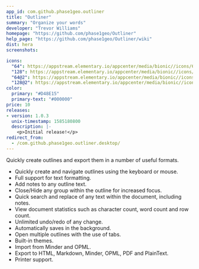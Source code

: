 ```yaml
---
app_id: com.github.phase1geo.outliner
title: "Outliner"
summary: "Organize your words"
developer: "Trevor Williams"
homepage: "https://github.com/phase1geo/Outliner"
help_page: "https://github.com/phase1geo/Outliner/wiki"
dist: hera
screenshots:

icons:
  "64": https://appstream.elementary.io/appcenter/media/bionic//icons/64x64/com.github.phase1geo.outliner_com.github.phase1geo.outliner.png
  "128": https://appstream.elementary.io/appcenter/media/bionic//icons/128x128/com.github.phase1geo.outliner_com.github.phase1geo.outliner.png
  "64@2": https://appstream.elementary.io/appcenter/media/bionic//icons/64x64@2/com.github.phase1geo.outliner_com.github.phase1geo.outliner.png
  "128@2": https://appstream.elementary.io/appcenter/media/bionic//icons/128x128@2/com.github.phase1geo.outliner_com.github.phase1geo.outliner.png
color:
  primary: "#D48E15"
  primary-text: "#000000"
price: 10
releases:
- version: 1.0.3
  unix-timestamp: 1585180800
  description: |-
    <p>Initial release!</p>
redirect_from:
  - /com.github.phase1geo.outliner.desktop/
---
```


<p>Quickly create outlines and export them in a number of useful formats.</p>
<ul>
  <li>Quickly create and navigate outlines using the keyboard or mouse.</li>
  <li>Full support for text formatting.</li>
  <li>Add notes to any outline text.</li>
  <li>Close/Hide any group within the outline for increased focus.</li>
  <li>Quick search and replace of any text within the document, including notes.</li>
  <li>View document statistics such as character count, word count and row count.</li>
  <li>Unlimited undo/redo of any change.</li>
  <li>Automatically saves in the background.</li>
  <li>Open multiple outlines with the use of tabs.</li>
  <li>Built-in themes.</li>
  <li>Import from Minder and OPML.</li>
  <li>Export to HTML, Markdown, Minder, OPML, PDF and PlainText.</li>
  <li>Printer support.</li>
</ul>